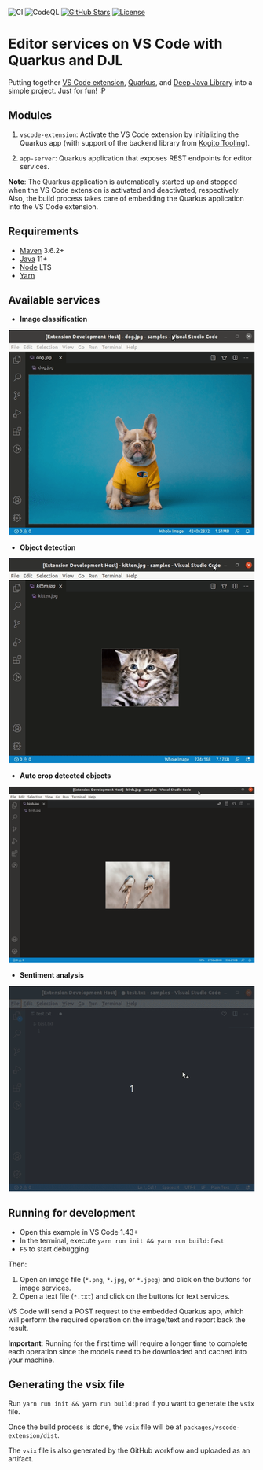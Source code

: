 ![CI](https://github.com/caponetto/vscode-quarkus-djl/workflows/CI/badge.svg)
![CodeQL](https://github.com/caponetto/vscode-quarkus-djl/workflows/CodeQL/badge.svg)
[![GitHub Stars](https://img.shields.io/github/stars/caponetto/vscode-quarkus-djl.svg)](https://github.com/caponetto/vscode-quarkus-djl/stargazers)
[![License](https://img.shields.io/github/license/caponetto/vscode-quarkus-djl.svg)](https://github.com/caponetto/vscode-quarkus-djl/blob/main/LICENSE)

# Editor services on VS Code with Quarkus and DJL

Putting together [VS Code extension](https://code.visualstudio.com/api), [Quarkus](https://quarkus.io/), and [Deep Java Library](https://djl.ai/) into a simple project. Just for fun! :P

## Modules

1. `vscode-extension`: Activate the VS Code extension by initializing the Quarkus app (with support of the backend library from [Kogito Tooling](https://github.com/kiegroup/kogito-tooling)).

1. `app-server`: Quarkus application that exposes REST endpoints for editor services.

**Note**: The Quarkus application is automatically started up and stopped when the VS Code extension is activated and deactivated, respectively. Also, the build process takes care of embedding the Quarkus application into the VS Code extension.

## Requirements

- [Maven](https://maven.apache.org/) 3.6.2+
- [Java](https://openjdk.java.net/install/) 11+
- [Node](https://nodejs.org/) LTS
- [Yarn](https://yarnpkg.com/)

## Available services

- **Image classification**
<p align="center">
  <a href="documentation/demos/classify.gif"><img src="documentation/demos/classify.gif" width="500"></a>
</p>

- **Object detection**
<p align="center">
  <a href="documentation/demos/detect.gif"><img src="documentation/demos/detect.gif" width="500"></a>
</p>

- **Auto crop detected objects**
<p align="center">
  <a href="documentation/demos/autocrop.gif"><img src="documentation/demos/autocrop.gif" width="500"></a>
</p>

- **Sentiment analysis**
<p align="center">
  <a href="documentation/demos/sentiment.gif"><img src="documentation/demos/sentiment.gif" width="500"></a>
</p>

## Running for development

- Open this example in VS Code 1.43+
- In the terminal, execute `yarn run init && yarn run build:fast`
- `F5` to start debugging

Then:
1. Open an image file (`*.png`, `*.jpg`, or `*.jpeg`) and click on the buttons for image services.
1. Open a text file (`*.txt`) and click on the buttons for text services.

VS Code will send a POST request to the embedded Quarkus app, which will perform the required operation on the image/text and report back the result.

**Important**: Running for the first time will require a longer time to complete each operation since the models need to be downloaded and cached into your machine.

## Generating the vsix file

Run `yarn run init && yarn run build:prod` if you want to generate the `vsix` file.

Once the build process is done, the `vsix` file will be at `packages/vscode-extension/dist`.

The `vsix` file is also generated by the GitHub workflow and uploaded as an artifact.